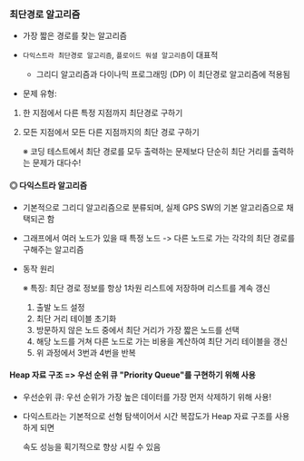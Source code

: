 ### 최단경로 알고리즘

- 가장 짧은 경로를 찾는 알고리즘

- `다익스트라 최단경로 알고리즘`, `플로이드 워셜 알고리즘`이 대표적

  - 그리디 알고리즘과 다이나믹 프로그래밍 (DP) 이 최단경로 알고리즘에 적용됨

    

- 문제 유형:

1) 한 지점에서 다른 특정 지점까지 최단경로 구하기

2) 모든 지점에서 모든 다른 지점까지의 최단 경로 구하기

   ※ 코딩 테스트에서 최단 경로를 모두 출력하는 문제보다 단순히 최단 거리를 출력하는 문제가 대다수!



#### ◎ 다익스트라 알고리즘

- 기본적으로 그리디 알고리즘으로 분류되며, 실제 GPS SW의 기본 알고리즘으로 채택되곤 함

- 그래프에서 여러 노드가 있을 때 특정 노드 -> 다른 노드로 가는 각각의 최단 경로를 구해주는 알고리즘

- 동작 원리

   ※ 특징: 최단 경로 정보를 항상 1차원 리스트에 저장하며 리스트를 계속 갱신

  1. 출발 노드 설정
  2. 최단 거리 테이블 초기화
  3. 방문하지 않은 노드 중에서 최단 거리가 가장 짧은 노드를 선택
  4. 해당 노드를 거쳐 다른 노드로 가는 비용을 계산하여 최단 거리 테이블을 갱신
  5. 위 과정에서 3번과 4번을 반복



#### Heap 자료 구조 => 우선 순위 큐 "Priority Queue"를 구현하기 위해 사용

- 우선순위 큐: 우선 순위가 가장 높은 데이터를 가장 먼저 삭제하기 위해 사용!

- 다익스트라는 기본적으로 선형 탐색이어서 시간 복잡도가 Heap 자료 구조를 사용하게 되면

  속도 성능을 획기적으로 향상 시킬 수 있음